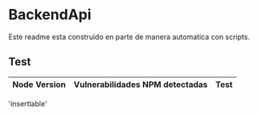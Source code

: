 
# BackendApi
Este readme esta construido en parte de manera automatica con scripts.
## Test
| Node Version | Vulnerabilidades NPM detectadas | Test |
| -|-|-|
'insertlable'

